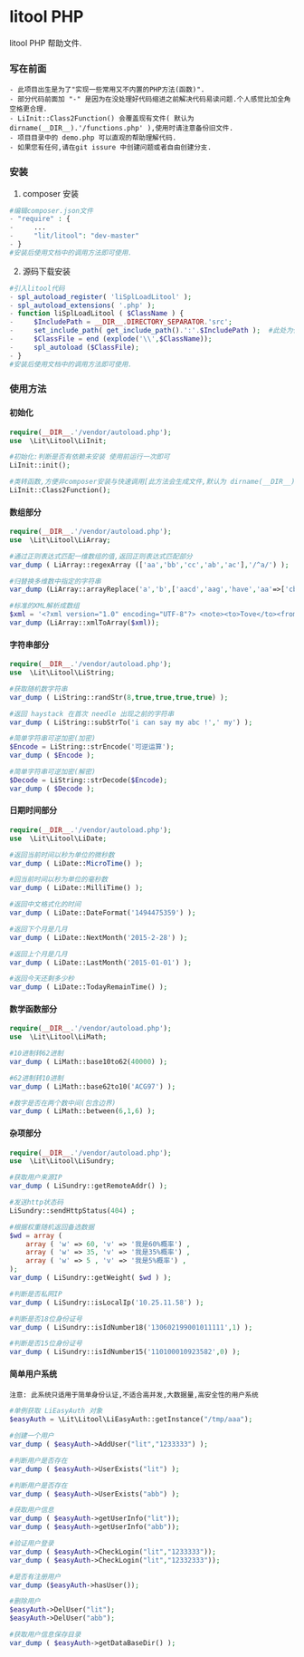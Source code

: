 litool PHP
==============
litool PHP 帮助文件.

### 写在前面
    - 此项目出生是为了"实现一些常用又不内置的PHP方法(函数)".
    - 部分代码前面加 "-" 是因为在没处理好代码缩进之前解决代码易读问题.个人感觉比加全角空格更合理.
    - LiInit::Class2Function() 会覆盖现有文件( 默认为 dirname(__DIR__).'/functions.php' ),使用时请注意备份旧文件.
    - 项目目录中的 demo.php 可以直观的帮助理解代码.
    - 如果您有任何,请在git issure 中创建问题或者自由创建分支.

### 安装

1. composer 安装
```php
#编辑composer.json文件
- "require" : {
-     ...
-     "lit/litool": "dev-master"
- }
#安装后使用文档中的调用方法即可使用.
```

2. 源码下载安装 
```php
#引入litool代码
- spl_autoload_register( 'liSplLoadLitool' );
- spl_autoload_extensions( '.php' );
- function liSplLoadLitool ( $ClassName ) {
-     $IncludePath = __DIR__.DIRECTORY_SEPARATOR.'src';
-     set_include_path( get_include_path().':'.$IncludePath );  #此处为代码包中litool/src路径,必要时请手动修改
-     $ClassFile = end (explode('\\',$ClassName));
-     spl_autoload ($ClassFile);
- }
#安装后使用文档中的调用方法即可使用.
```

### 使用方法

#### 初始化
````php
require(__DIR__.'/vendor/autoload.php');
use  \Lit\Litool\LiInit;

#初始化:判断是否有依赖未安装 使用前运行一次即可
LiInit::init();

#类转函数,方便非composer安装与快速调用[此方法会生成文件,默认为 dirname(__DIR__).'/functions.php']
LiInit::Class2Function();
````

#### 数组部分

````php
require(__DIR__.'/vendor/autoload.php');
use  \Lit\Litool\LiArray;

#通过正则表达式匹配一维数组的值,返回正则表达式匹配部分
var_dump ( LiArray::regexArray (['aa','bb','cc','ab','ac'],'/^a/') );

#归替换多维数中指定的字符串
var_dump (LiArray::arrayReplace('a','b',['aacd','aag','have','aa'=>['cba']]));

#标准的XML解析成数组
$xml = '<?xml version="1.0" encoding="UTF-8"?> <note><to>Tove</to><from>Jani</from><heading>Reminder</heading></note>';
var_dump (LiArray::xmlToArray($xml));

````

#### 字符串部分

````php
require(__DIR__.'/vendor/autoload.php');
use  \Lit\Litool\LiString;

#获取随机数字符串
var_dump ( LiString::randStr(8,true,true,true,true) );

#返回 haystack 在首次 needle 出现之前的字符串
var_dump ( LiString::subStrTo('i can say my abc !',' my') );

#简单字符串可逆加密(加密)
$Encode = LiString::strEncode('可逆运算');
var_dump ( $Encode );

#简单字符串可逆加密(解密)
$Decode = LiString::strDecode($Encode);
var_dump ( $Decode );

````

#### 日期时间部分

````php
require(__DIR__.'/vendor/autoload.php');
use  \Lit\Litool\LiDate;

#返回当前时间以秒为单位的微秒数
var_dump ( LiDate::MicroTime() );

#回当前时间以秒为单位的毫秒数
var_dump ( LiDate::MilliTime() );

#返回中文格式化的时间
var_dump ( LiDate::DateFormat('1494475359') );

#返回下个月是几月
var_dump ( LiDate::NextMonth('2015-2-28') );

#返回上个月是几月
var_dump ( LiDate::LastMonth('2015-01-01') );

#返回今天还剩多少秒
var_dump ( LiDate::TodayRemainTime() );

````

#### 数学函数部分
````php
require(__DIR__.'/vendor/autoload.php');
use  \Lit\Litool\LiMath;

#10进制转62进制
var_dump ( LiMath::base10to62(40000) );

#62进制转10进制
var_dump ( LiMath::base62to10('ACG97') );

#数字是否在两个数中间(包含边界)
var_dump ( LiMath::between(6,1,6) );
````

#### 杂项部分
````php
require(__DIR__.'/vendor/autoload.php');
use  \Lit\Litool\LiSundry;

#获取用户来源IP
var_dump ( LiSundry::getRemoteAddr() );

#发送http状态码
LiSundry::sendHttpStatus(404) ;

#根据权重随机返回备选数据
$wd = array (
    array ( 'w' => 60, 'v' => '我是60%概率') ,
    array ( 'w' => 35, 'v' => '我是35%概率') ,
    array ( 'w' => 5 , 'v' => '我是5%概率') ,
);
var_dump ( LiSundry::getWeight( $wd ) );

#判断是否私网IP
var_dump ( LiSundry::isLocalIp('10.25.11.58') );

#判断是否18位身份证号
var_dump ( LiSundry::isIdNumber18('130602199001011111',1) );

#判断是否15位身份证号
var_dump ( LiSundry::isIdNumber15('110100010923582',0) );

````

#### 简单用户系统
    注意: 此系统只适用于简单身份认证,不适合高并发,大数据量,高安全性的用户系统

````php
#单例获取 LiEasyAuth 对象
$easyAuth = \Lit\Litool\LiEasyAuth::getInstance("/tmp/aaa");

#创建一个用户
var_dump ( $easyAuth->AddUser("lit","1233333") );

#判断用户是否存在
var_dump ( $easyAuth->UserExists("lit") );

#判断用户是否存在
var_dump ( $easyAuth->UserExists("abb") );

#获取用户信息
var_dump ( $easyAuth->getUserInfo("lit"));
var_dump ( $easyAuth->getUserInfo("abb"));

#验证用户登录
var_dump ( $easyAuth->CheckLogin("lit","1233333"));
var_dump ( $easyAuth->CheckLogin("lit","12332333"));

#是否有注册用户
var_dump ($easyAuth->hasUser());

#删除用户
$easyAuth->DelUser("lit");
$easyAuth->DelUser("abb");

#获取用户信息保存目录
var_dump ( $easyAuth->getDataBaseDir() );
````